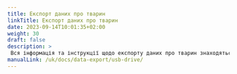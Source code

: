 ```yaml
---
title: Експорт даних про тварин
linkTitle: Експорт даних про тварин
date: 2023-09-14T10:01:35+02:00
weight: 30
draft: false
description: >
 Вся інформація та інструкції щодо експорту даних про тварин знаходяться тут
manualLink: /uk/docs/data-export/usb-drive/
---
```

<script>
  window.location.href = "/uk/docs/data-export/usb-drive/";
</script>
